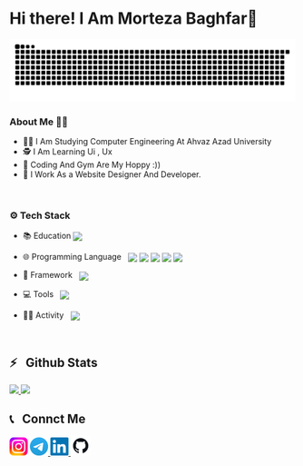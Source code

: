 # Hi there! I Am Morteza Baghfar👋

<img src="https://raw.githubusercontent.com/imrrobat/imrrobat/d1b244e170d2b75fdda3efd499eaaf163f7a617c/images/github-contribution-grid-snake.svg"/>

### About Me 👨‍💻

- 👨‍🎓 I Am Studying Computer Engineering At Ahvaz Azad University 
- 🕵️ I Am Learning Ui , Ux 
- 💙 Coding And Gym Are My Hoppy :))
- 👜 I Work As a Website Designer And Developer.

<br>

### ⚙️ Tech Stack

- 📚 Education
  <img align="center" src="https://img.shields.io/badge/W3Schools-04AA6D?style=for-the-badge&logo=W3Schools&logoColor=white"/>

- 🌐 Programming Language &nbsp;
  <img align="center" src="https://img.shields.io/badge/HTML5-E34F26?style=for-the-badge&logo=html5&logoColor=white"/>
  <img align="center" src="https://img.shields.io/badge/CSS3-1572B6?style=for-the-badge&logo=css3&logoColor=white"/>
  <img align="center" src="https://img.shields.io/badge/JavaScript-323330?style=for-the-badge&logo=javascript&logoColor=F7DF1E"/>
  <img align="center" src="https://img.shields.io/badge/Python-FFD43B?style=for-the-badge&logo=python&logoColor=blue"/>
  <img align="center" src="https://img.shields.io/badge/C%2B%2B-00599C?style=for-the-badge&logo=c%2B%2B&logoColor=white"/>
  
- 🔧 Framework &nbsp;
  <img align="center" src="https://img.shields.io/badge/Tailwind_CSS-38B2AC?style=for-the-badge&logo=tailwind-css&logoColor=white"/>

- 💻 Tools &nbsp;
  <img align="center" src="https://img.shields.io/badge/Visual_Studio_Code-0078D4?style=for-the-badge&logo=visual%20studio%20code&logoColor=white"/>

- 🙋‍♂️ Activity &nbsp;
  <img align="center" src="https://img.shields.io/badge/GitHub-100000?style=for-the-badge&logo=github&logoColor=white"/>
<br>

## ⚡️ &nbsp; Github Stats

<a href="https://github.com/mortezabaghfar2005">
  <img src="https://github-readme-stats.vercel.app/api?username=mortezabaghfar2005&show_icons=true&theme=radical"/>
  <img src="https://github-readme-stats.vercel.app/api/top-langs/?username=mortezabaghfar2005"/>
</a>
<br>

## 📞 &nbsp; Connct Me 

<p align="left">
  <a href="morteza.offical.20" target="_blank" rel="noreferrer"><img src="https://raw.githubusercontent.com/mortezabaghfar2005/mortezabaghfar2005/2a068034c225edbfc2afb4d241dd36b436746865/Instagram_logo_2022.svg" width="32" height="32" /></a>
  <a href="https://t.me/mortezabaghfar/">
    <img src="https://github.com/mortezabaghfar2005/mortezabaghfar2005/blob/main/telegrom.png?raw=true" width="32" height="32" />
  </a>
  <a href="https://linkedin.com/mortezabaghfar/">
    <img src="https://github.com/mortezabaghfar2005/mortezabaghfar2005/blob/main/download.png?raw=true" width="32" height="32" />
  </a>
  <a href="https://linkedin.com/mortezabaghfar2005/">
    <img src="https://github.com/mortezabaghfar2005/mortezabaghfar2005/blob/main/images.jpg?raw=true" width="35" height="35" />
  </a>

</p>
